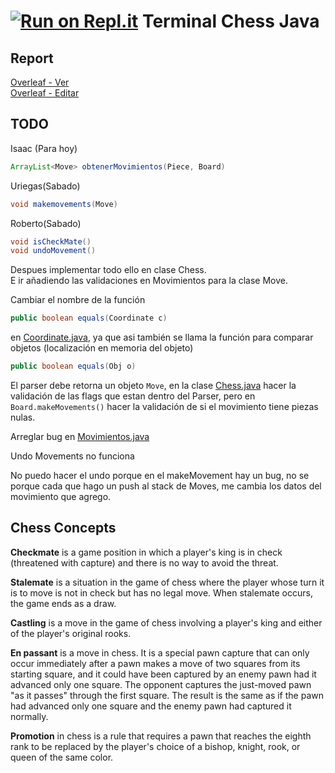 [![Run on Repl.it](https://repl.it/badge/github/Uriegas/Terminal-Chess-Java)](https://repl.it/@Uriegas/Terminal-Chess-Java)
Terminal Chess Java
==================

## Report  
[Overleaf - Ver](https://www.overleaf.com/read/jwprchbnfsbw)  
[Overleaf - Editar](https://www.overleaf.com/9577246851cdscmhvgdnwm)  

## TODO
Isaac (Para hoy)
```java
ArrayList<Move> obtenerMovimientos(Piece, Board)
```
Uriegas(Sabado)
```java
void makemovements(Move)
```
Roberto(Sabado)
```java
void isCheckMate()
void undoMovement()
```
Despues implementar todo ello en clase Chess.  
E ir añadiendo las validaciones en Movimientos para la clase Move.

Cambiar el nombre de la función
```java 
public boolean equals(Coordinate c)
```
en [Coordinate.java](Coordinate.java), ya que asi también se llama la función para comparar objetos (localización en memoria del objeto)

```java 
public boolean equals(Obj o)
```

El parser debe retorna un objeto `Move`, en la clase [Chess.java](Chess.java) hacer la validación de las flags que estan dentro del Parser, pero en `Board.makeMovements()` hacer la validación de si el movimiento tiene piezas nulas.  

Arreglar bug en [Movimientos.java](Movimientos.java)  

Undo Movements no funciona

No puedo hacer el undo porque en el makeMovement hay un bug, no se porque cada que hago un push al stack de Moves, me cambia los datos del movimiento que agrego.

## Chess Concepts  
**Checkmate** is a game position in which a player's king is in check (threatened with capture) and there is no way to avoid the threat.  

**Stalemate** is a situation in the game of chess where the player whose turn it is to move is not in check but has no legal move. When stalemate occurs, the game ends as a draw.

**Castling** is a move in the game of chess involving a player's king and either of the player's original rooks.  

**En passant** is a move in chess. It is a special pawn capture that can only occur immediately after a pawn makes a move of two squares from its starting square, and it could have been captured by an enemy pawn had it advanced only one square. The opponent captures the just-moved pawn "as it passes" through the first square. The result is the same as if the pawn had advanced only one square and the enemy pawn had captured it normally.  

**Promotion** in chess is a rule that requires a pawn that reaches the eighth rank to be replaced by the player's choice of a bishop, knight, rook, or queen of the same color.
